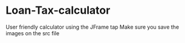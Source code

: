 # Loan-Tax-calculator
User friendly calculator using the JFrame tap
Make sure you save the images on the src file
